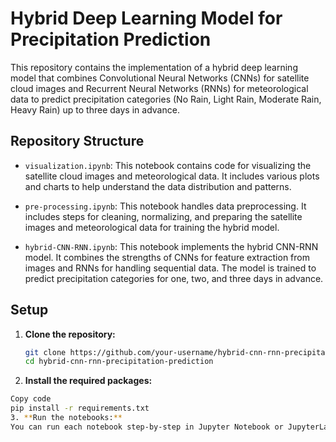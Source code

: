 # Hybrid Deep Learning Model for Precipitation Prediction

This repository contains the implementation of a hybrid deep learning model that combines Convolutional Neural Networks (CNNs) for satellite cloud images and Recurrent Neural Networks (RNNs) for meteorological data to predict precipitation categories (No Rain, Light Rain, Moderate Rain, Heavy Rain) up to three days in advance.

## Repository Structure

- `visualization.ipynb`: This notebook contains code for visualizing the satellite cloud images and meteorological data. It includes various plots and charts to help understand the data distribution and patterns.

- `pre-processing.ipynb`: This notebook handles data preprocessing. It includes steps for cleaning, normalizing, and preparing the satellite images and meteorological data for training the hybrid model.

- `hybrid-CNN-RNN.ipynb`: This notebook implements the hybrid CNN-RNN model. It combines the strengths of CNNs for feature extraction from images and RNNs for handling sequential data. The model is trained to predict precipitation categories for one, two, and three days in advance.

## Setup

1. **Clone the repository:**
   ```bash
   git clone https://github.com/your-username/hybrid-cnn-rnn-precipitation-prediction.git
   cd hybrid-cnn-rnn-precipitation-prediction
2. **Install the required packages:**
  ```bash
  Copy code
  pip install -r requirements.txt
3. **Run the notebooks:**
  You can run each notebook step-by-step in Jupyter Notebook or JupyterLab.
